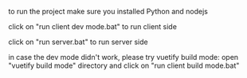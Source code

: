 to run the project make sure you installed Python and nodejs

click on "run client dev mode.bat" to run client side

click on "run server.bat" to run server side

in case the dev mode didn't work, please try vuetify build mode:
open "vuetify build mode" directory and click on "run client build mode.bat"
